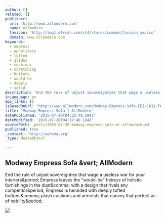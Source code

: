 ```yaml
---
author: []
related: []
publisher:
  url: 'http://www.allmodern.com'
  name: Allmodern
  favicon: 'http://img1.wfrcdn.com/st4/stores/common/favicon_am.ico'
  domain: www.allmodern.com
keywords:
  - empress
  - upholstery
  - tufted
  - glides
  - cushions
  - scratching
  - buttons
  - would-be
  - deeply
  - solid
description: 'End the rule of unjust sovereignties that wage a useless war for your interiors. Empress leaves the "would-be" heiress of holistic furnishings in the dust, with a design that rivals any competitor. Empress is heralded with deeply tufted buttons, plush cushions and armrests that convey that perfect air of nobility.'
inLanguage: en
app_links: []
isBasedOnUrl: 'http://www.allmodern.com/Modway-Empress-Sofa-EEI-1011-FOW2014.html'
title: 'Modway Empress Sofa | AllModern'
datePublished: '2015-07-20T04:32:40.184Z'
dateModified: '2015-07-20T04:32:40.184Z'
sourcePath: _posts/2015-07-20-modway-empress-sofa-or-allmodern.md
published: true
_context: 'http://schema.org'
_type: MediaObject

---
```

<article style=""><h1>Modway Empress Sofa &amp;vert; AllModern</h1><p>End the rule of unjust sovereignties that wage a useless war for your interiors&amp;period; Empress leaves the "would-be" heiress of holistic furnishings in the dust&amp;comma; with a design that rivals any competitor&amp;period; Empress is heralded with deeply tufted buttons&amp;comma; plush cushions and armrests that convey that perfect air of nobility&amp;period;</p><img src="http://img1.wfrcdn.com/lf/unprocessed/hash/2664/17083290/1/custom_image.jpg" /></article>